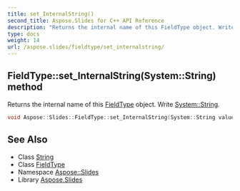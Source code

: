 ```yaml
---
title: set_InternalString()
second_title: Aspose.Slides for C++ API Reference
description: "Returns the internal name of this FieldType object. Write System::String."
type: docs
weight: 14
url: /aspose.slides/fieldtype/set_internalstring/
---
```

## FieldType::set_InternalString(System::String) method


Returns the internal name of this [FieldType](../) object. Write [System::String](../../../system/string/).

```cpp
void Aspose::Slides::FieldType::set_InternalString(System::String value) override
```

## See Also

* Class [String](../../../system/string/)
* Class [FieldType](../)
* Namespace [Aspose::Slides](../../)
* Library [Aspose.Slides](../../../)